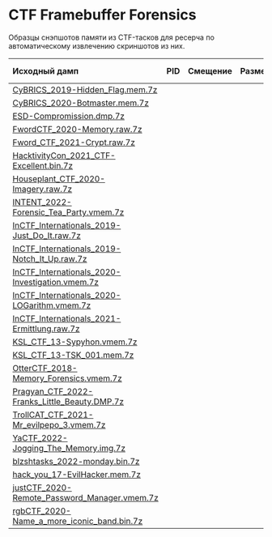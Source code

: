 # CTF Framebuffer Forensics

Образцы снэпшотов памяти из CTF-тасков для ресерча по автоматическому извлечению скриншотов из них.

|Исходный дамп|PID|Смещение|Размеры|Ключи реестра|Комментарий|
|:------|:------|:------|:------|:------|:------|
|[CyBRICS_2019-Hidden_Flag.mem.7z](https://ipfs.io/ipfs/bafybeigwpp6em6molhoa6cdavxkrssyx6d7ntmtzx7rnbpgcdfzwicrq7y/CyBRICS_2019-Hidden_Flag.mem.7z)||||||
|[CyBRICS_2020-Botmaster.mem.7z](https://ipfs.io/ipfs/bafybeigwpp6em6molhoa6cdavxkrssyx6d7ntmtzx7rnbpgcdfzwicrq7y/CyBRICS_2020-Botmaster.mem.7z)||||||
|[ESD-Compromission.dmp.7z](https://ipfs.io/ipfs/bafybeigwpp6em6molhoa6cdavxkrssyx6d7ntmtzx7rnbpgcdfzwicrq7y/ESD-Compromission.dmp.7z)||||||
|[FwordCTF_2020-Memory.raw.7z](https://ipfs.io/ipfs/bafybeigwpp6em6molhoa6cdavxkrssyx6d7ntmtzx7rnbpgcdfzwicrq7y/FwordCTF_2020-Memory.raw.7z)||||||
|[Fword_CTF_2021-Crypt.raw.7z](https://ipfs.io/ipfs/bafybeigwpp6em6molhoa6cdavxkrssyx6d7ntmtzx7rnbpgcdfzwicrq7y/Fword_CTF_2021-Crypt.raw.7z)||||||
|[HacktivityCon_2021_CTF-Excellent.bin.7z](https://ipfs.io/ipfs/bafybeigwpp6em6molhoa6cdavxkrssyx6d7ntmtzx7rnbpgcdfzwicrq7y/HacktivityCon_2021_CTF-Excellent.bin.7z)||||||
|[Houseplant_CTF_2020-Imagery.raw.7z](https://ipfs.io/ipfs/bafybeigwpp6em6molhoa6cdavxkrssyx6d7ntmtzx7rnbpgcdfzwicrq7y/Houseplant_CTF_2020-Imagery.raw.7z)||||||
|[INTENT_2022-Forensic_Tea_Party.vmem.7z](https://ipfs.io/ipfs/bafybeigwpp6em6molhoa6cdavxkrssyx6d7ntmtzx7rnbpgcdfzwicrq7y/INTENT_2022-Forensic_Tea_Party.vmem.7z)||||||
|[InCTF_Internationals_2019-Just_Do_It.raw.7z](https://ipfs.io/ipfs/bafybeigwpp6em6molhoa6cdavxkrssyx6d7ntmtzx7rnbpgcdfzwicrq7y/InCTF_Internationals_2019-Just_Do_It.raw.7z)||||||
|[InCTF_Internationals_2019-Notch_It_Up.raw.7z](https://ipfs.io/ipfs/bafybeigwpp6em6molhoa6cdavxkrssyx6d7ntmtzx7rnbpgcdfzwicrq7y/InCTF_Internationals_2019-Notch_It_Up.raw.7z)||||||
|[InCTF_Internationals_2020-Investigation.vmem.7z](https://ipfs.io/ipfs/bafybeigwpp6em6molhoa6cdavxkrssyx6d7ntmtzx7rnbpgcdfzwicrq7y/InCTF_Internationals_2020-Investigation.vmem.7z)||||||
|[InCTF_Internationals_2020-LOGarithm.vmem.7z](https://ipfs.io/ipfs/bafybeigwpp6em6molhoa6cdavxkrssyx6d7ntmtzx7rnbpgcdfzwicrq7y/InCTF_Internationals_2020-LOGarithm.vmem.7z)||||||
|[InCTF_Internationals_2021-Ermittlung.raw.7z](https://ipfs.io/ipfs/bafybeigwpp6em6molhoa6cdavxkrssyx6d7ntmtzx7rnbpgcdfzwicrq7y/InCTF_Internationals_2021-Ermittlung.raw.7z)||||||
|[KSL_CTF_13-Sypyhon.vmem.7z](https://ipfs.io/ipfs/bafybeigwpp6em6molhoa6cdavxkrssyx6d7ntmtzx7rnbpgcdfzwicrq7y/KSL_CTF_13-Sypyhon.vmem.7z)||||||
|[KSL_CTF_13-TSK_001.mem.7z](https://ipfs.io/ipfs/bafybeigwpp6em6molhoa6cdavxkrssyx6d7ntmtzx7rnbpgcdfzwicrq7y/KSL_CTF_13-TSK_001.mem.7z)||||||
|[OtterCTF_2018-Memory_Forensics.vmem.7z](https://ipfs.io/ipfs/bafybeigwpp6em6molhoa6cdavxkrssyx6d7ntmtzx7rnbpgcdfzwicrq7y/OtterCTF_2018-Memory_Forensics.vmem.7z)||||||
|[Pragyan_CTF_2022-Franks_Little_Beauty.DMP.7z](https://ipfs.io/ipfs/bafybeigwpp6em6molhoa6cdavxkrssyx6d7ntmtzx7rnbpgcdfzwicrq7y/Pragyan_CTF_2022-Franks_Little_Beauty.DMP.7z)||||||
|[TrollCAT_CTF_2021-Mr_evilpepo_3.vmem.7z](https://ipfs.io/ipfs/bafybeigwpp6em6molhoa6cdavxkrssyx6d7ntmtzx7rnbpgcdfzwicrq7y/TrollCAT_CTF_2021-Mr_evilpepo_3.vmem.7z)||||||
|[YaCTF_2022-Jogging_The_Memory.img.7z](https://ipfs.io/ipfs/bafybeigwpp6em6molhoa6cdavxkrssyx6d7ntmtzx7rnbpgcdfzwicrq7y/YaCTF_2022-Jogging_The_Memory.img.7z)||||||
|[blzshtasks_2022-monday.bin.7z](https://ipfs.io/ipfs/bafybeigwpp6em6molhoa6cdavxkrssyx6d7ntmtzx7rnbpgcdfzwicrq7y/blzshtasks_2022-monday.bin.7z)||||||
|[hack_you_17-EvilHacker.mem.7z](https://ipfs.io/ipfs/bafybeigwpp6em6molhoa6cdavxkrssyx6d7ntmtzx7rnbpgcdfzwicrq7y/hack_you_17-EvilHacker.mem.7z)||||||
|[justCTF_2020-Remote_Password_Manager.vmem.7z](https://ipfs.io/ipfs/bafybeigwpp6em6molhoa6cdavxkrssyx6d7ntmtzx7rnbpgcdfzwicrq7y/justCTF_2020-Remote_Password_Manager.vmem.7z)||||||
|[rgbCTF_2020-Name_a_more_iconic_band.bin.7z](https://ipfs.io/ipfs/bafybeigwpp6em6molhoa6cdavxkrssyx6d7ntmtzx7rnbpgcdfzwicrq7y/rgbCTF_2020-Name_a_more_iconic_band.bin.7z)||||||